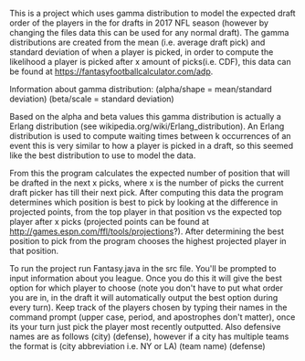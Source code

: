 This is a project which uses gamma distribution to model the expected draft order of the players in the for drafts in 2017 NFL season (however by changing the files data this can be used for any normal draft). The gamma distributions are created from the mean (i.e. average draft pick) and standard deviation of when a player is picked, in order to compute the likelihood a player is picked after x amount of picks(i.e. CDF), this data can be found at https://fantasyfootballcalculator.com/adp.

Information about gamma distribution: (alpha/shape = mean/standard deviation) (beta/scale = standard deviation)

Based on the alpha and beta values this gamma distribution is actually a Erlang distribution (see wikipedia.org/wiki/Erlang_distribution). An Erlang distribution is used to compute waiting times between k occurrences of an event this is very similar to how a player is picked in a draft, so this seemed like the best distribution to use to model the data.

From this the program calculates the expected number of position that will be drafted in the next x picks, where x is the number of picks the current draft picker has till their next pick. After computing this data the program determines which position is best to pick by looking at the difference in projected points, from the top player in that position vs the expected top player after x picks (projected points can be found at http://games.espn.com/ffl/tools/projections?). After determining the best position to pick from the program chooses the highest projected player in that position.

To run the project run Fantasy.java in the src file. You'll be prompted to input information about you league. Once you do this it will give the best option for which player to choose (note you don't have to put what order you are in, in the draft it will automatically output the best option during every turn). Keep track of the players chosen by typing their names in the command prompt (upper case, period, and apostrophes don't matter), once its your turn just pick the player most recently outputted. Also defensive names are as follows (city) (defense), however if a city has multiple teams the format is (city abbreviation i.e. NY or LA) (team name) (defense)
